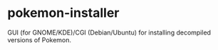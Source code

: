 # pokemon-installer
GUI (for GNOME/KDE)/CGI (Debian/Ubuntu) for installing decompiled versions of Pokemon.

